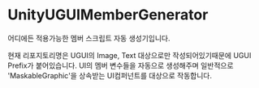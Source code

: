 # UnityUGUIMemberGenerator

 어디에든 적용가능한 멤버 스크립트 자동 생성기입니다.
 
 현재 리포지토리명은 UGUI의 Image, Text 대상으로만 작성되어있기때문에 UGUI Prefix가 붙어있습니다.
 UI의 멤버 변수들을 자동으로 생성해주며 일반적으로 'MaskableGraphic'을 상속받는 
 UI컴퍼넌트를 대상으로 작동합니다. 
 
